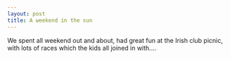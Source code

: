 ```yaml
---
layout: post
title: A weekend in the sun
---
```

We spent all weekend out and about, had great fun at the Irish club
picnic, with lots of races which the kids all joined in with.... 
